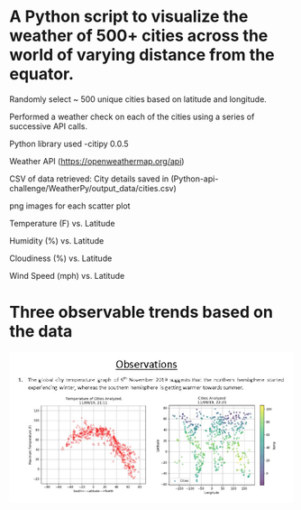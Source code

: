 # A Python script to visualize the weather of 500+ cities across the world of varying distance from the equator.

Randomly select ~ 500 unique cities based on latitude and longitude.


Performed a weather check on each of the cities using a series of successive API calls.

Python library used -citipy 0.0.5

Weather API (https://openweathermap.org/api)

CSV of data retrieved: City details saved in (Python-api-challenge/WeatherPy/output_data/cities.csv)

png images for each scatter plot

Temperature (F) vs. Latitude

Humidity (%) vs. Latitude

Cloudiness (%) vs. Latitude

Wind Speed (mph) vs. Latitude

# Three observable trends based on the data

![](WeatherPy/images/Capture1.JPG)
